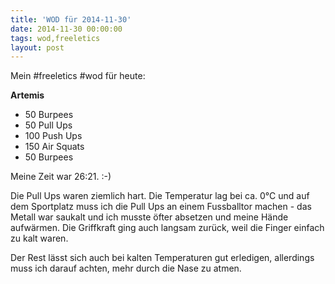 ```yaml
---
title: 'WOD für 2014-11-30'
date: 2014-11-30 00:00:00 
tags: wod,freeletics
layout: post
---
```

Mein #freeletics #wod für heute:

**Artemis**

* 50 Burpees
* 50 Pull Ups
* 100 Push Ups
* 150 Air Squats
* 50 Burpees

Meine Zeit war 26:21. :-)

Die Pull Ups waren ziemlich hart. Die Temperatur lag bei ca. 0°C und auf dem Sportplatz muss ich die Pull Ups an einem Fussballtor machen - das Metall war saukalt und ich musste öfter absetzen und meine Hände aufwärmen. Die Griffkraft ging auch langsam zurück, weil die Finger einfach zu kalt waren.

Der Rest lässt sich auch bei kalten Temperaturen gut erledigen, allerdings muss ich darauf achten, mehr durch die Nase zu atmen.
